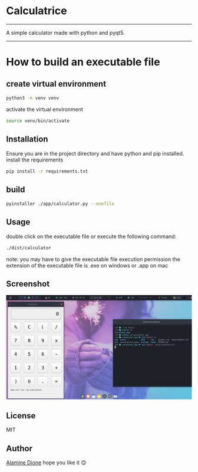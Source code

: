 # Calculatrice

---

A simple calculator made with python and pyqt5.

---

# How to build an executable file

## create virtual environment

```bash
python3 -m venv venv
```

activate the virtual environment

```bash
source venv/bin/activate
```

## Installation

Ensure you are in the project directory and have python and pip installed.
install the requirements

```bash
pip install -r requirements.txt
```

## build

```bash
pyinstaller ./app/calculator.py --onefile
```

## Usage

double click on the executable file
or execute the following command:

```bash
./dist/calculator
```

note: you may have to give the executable file execution permission
the extension of the executable file is .exe on windows or .app on mac

## Screenshot

![screenshot](screenshot.png)

## License

MIT

## Author

[Alamine Dione](https://github.com/alaminedione)
hope you like it 😊
